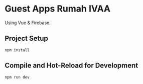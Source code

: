 # Guest Apps Rumah IVAA

Using Vue & Firebase.

## Project Setup

```
npm install
```

## Compile and Hot-Reload for Development

```
npm run dev
```
